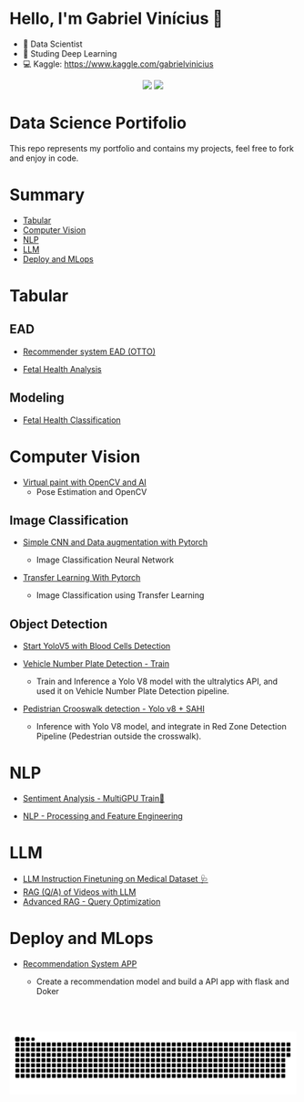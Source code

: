# Hello, I'm Gabriel Vinícius 👋

- 🔭 Data Scientist
- 🌱 Studing Deep Learning
- 💻 Kaggle:  https://www.kaggle.com/gabrielvinicius



<div style="text-align:center">
  <a href="https://twitter.com/gvinicius_ds" target="_blank"><img src="https://img.shields.io/badge/Twitter-1DA1F2?style=for-the-badge&logo=twitter&logoColor=white" target="_blank"></a>
  <a href="https://www.linkedin.com/in/gabriel-vinicius-souza/" target="_blank"><img src="https://img.shields.io/badge/-LinkedIn-%230077B5?style=for-the-badge&logo=linkedin&logoColor=white" target="_blank"></a> 
 </div>

# Data Science Portifolio
 This repo represents my portfolio and contains my projects, feel free to fork and enjoy in code.

# Summary
* [Tabular](#tabular)
* [Computer Vision](#computervision)
* [NLP](#nlp)
* [LLM](#llm)
* [Deploy and MLops](#mlops)


# Tabular <a name="tabular"></a>

## EAD

- [Recommender system EAD (OTTO)](https://www.kaggle.com/code/gabrielvinicius/otto-a-dip-in-the-data)

- [Fetal Health Analysis](https://github.com/Gabrielvss/Fetal-Health-Classification/blob/main/1_Data_analysis.ipynb)

## Modeling

- [Fetal Health Classification](https://github.com/Gabrielvss/Fetal-Health-Classification/blob/main/2_Model_build.ipynb)

# Computer Vision  <a name="computervision"></a>

- [Virtual paint with OpenCV and AI](https://github.com/Gabrielvss/Virtual_AI_Paint)
  * Pose Estimation and OpenCV

## Image Classification
- [Simple CNN and Data augmentation with Pytorch](https://www.kaggle.com/code/gabrielvinicius/simple-cnn-and-data-augmentation-with-pytorch)
  * Image Classification Neural Network

- [Transfer Learning With Pytorch](https://www.kaggle.com/code/gabrielvinicius/transfer-learning-with-pytorch)
  * Image Classification using Transfer Learning

## Object Detection
- [Start YoloV5 with Blood Cells Detection](https://www.kaggle.com/code/gabrielvinicius/start-yolov5-with-blood-cells-detection/comments)

- [Vehicle Number Plate Detection - Train](https://www.kaggle.com/code/gabrielvinicius/vehicle-number-plate-detection-train)
  * Train and Inference a Yolo V8 model with the ultralytics API, and used it on Vehicle Number Plate Detection pipeline.

- [Pedistrian Crooswalk detection - Yolo v8 + SAHI](https://www.kaggle.com/code/gabrielvinicius/pedistrian-crooswalk-detection-yolo-v8-sahi#Thanks-for-Reading)
  * Inference with Yolo V8 model, and integrate in Red Zone Detection Pipeline (Pedestrian outside the crosswalk).


# NLP  <a name="nlp"></a>
- [Sentiment Analysis - MultiGPU Train🤗](https://www.kaggle.com/code/gabrielvinicius/sentiment-analysis-multigpu-train)

- [NLP - Processing and Feature Engineering](https://www.kaggle.com/code/gabrielvinicius/nlp-processing-and-feature-engineering)


# LLM  <a name="llm"></a>

- [LLM Instruction Finetuning on Medical Dataset 🩺](https://www.kaggle.com/code/gabrielvinicius/llm-instruction-finetuning-on-medical-dataset/notebook)
- [RAG (Q/A) of Videos with LLM](https://www.kaggle.com/code/gabrielvinicius/rag-q-a-of-videos-with-llm)
- [Advanced RAG  - Query Optimization](https://www.kaggle.com/code/gabrielvinicius/advanced-rag-query-optimization)

# Deploy and MLops

- [Recommendation System APP](https://github.com/Gabrielvss/recomendation_videos_api)
  * Create a recommendation model and build a API app with flask and Doker









  
  <br></br>
  
<div> 

 
  ![Snake animation](https://github.com/Gabrielvss/gabrielvss/blob/output/github-contribution-grid-snake.svg)
 
</div>

